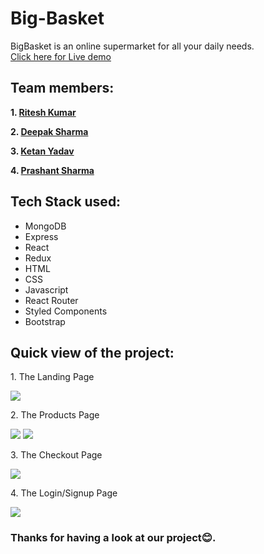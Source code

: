# Big-Basket

BigBasket is an online supermarket for all your daily needs.<br/>
<a href="https://big-basket-1.netlify.app/" target="_blank">Click here for Live demo</a>

## Team members:

<p><b>1. <a href="https://github.com/riteshsingla36">Ritesh Kumar</a></b></p>
<p><b>2. <a href="https://github.com/deepak-sharma-21">Deepak Sharma</a></b></p>
<p><b>3. <a href="https://github.com/ketanyadav8807">Ketan Yadav</a></b></p>
<p><b>4. <a href="https://github.com/Prashant-Sharma-TWS">Prashant Sharma</a></b></p>

## Tech Stack used:

<ul>
  <li>MongoDB</li>
  <li>Express</li>
  <li>React</li>
  <li>Redux</li>
  <li>HTML</li>
  <li>CSS</li>
  <li>Javascript</li>
  <li>React Router</li>
  <li>Styled Components</li>
  <li>Bootstrap</li>
</ul>

<h2>Quick view of the project:</h2>

<p>1. The Landing Page</p>
<img src="https://user-images.githubusercontent.com/63180404/161370254-3845c8c9-9c46-4948-a09f-82ee82f7eb08.png" />

<p>2. The Products Page</p>
   <img src="https://user-images.githubusercontent.com/63180404/161370256-f9e9b37b-5e64-467d-b574-6ccf3a40aaed.png" />
   <img src="https://user-images.githubusercontent.com/63180404/161370258-c071780f-2392-4d73-b85c-c728246001a0.png" />

<p>3. The Checkout Page</p>
   <img src="https://user-images.githubusercontent.com/63180404/161370257-1768aa51-625a-4493-8f26-972fbd5d8295.png" />

<p>4. The Login/Signup Page</p>
   <img src="https://user-images.githubusercontent.com/63180404/161370252-b09c6652-ab31-4cab-aaaf-ab9dc933c5c6.png" />

### Thanks for having a look at our project😊.
